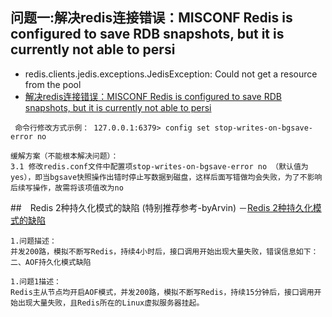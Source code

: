 ## 问题一:解决redis连接错误：MISCONF Redis is configured to save RDB snapshots, but it is currently not able to persi
- redis.clients.jedis.exceptions.JedisException: Could not get a resource from the pool
- [解决redis连接错误：MISCONF Redis is configured to save RDB snapshots, but it is currently not able to persi](https://blog.csdn.net/wuhounuanyangzhao/article/details/79669821)
```
 命令行修改方式示例： 127.0.0.1:6379> config set stop-writes-on-bgsave-error no 
 
缓解方案（不能根本解决问题）： 
3.1 修改redis.conf文件中配置项stop-writes-on-bgsave-error no （默认值为yes），即当bgsave快照操作出错时停止写数据到磁盘，这样后面写错做均会失败，为了不影响后续写操作，故需将该项值改为no 
```

##　Redis 2种持久化模式的缺陷 (特别推荐参考-byArvin)
－[Redis 2种持久化模式的缺陷](https://blog.csdn.net/hexieshangwang/article/details/47254087)
```
1.问题描述： 
并发200路，模拟不断写Redis，持续4小时后，接口调用开始出现大量失败，错误信息如下：
二、AOF持久化模式缺陷

1.问题1描述： 
Redis主从节点均开启AOF模式，并发200路，模拟不断写Redis，持续15分钟后，接口调用开始出现大量失败，且Redis所在的Linux虚拟服务器挂起。
```

